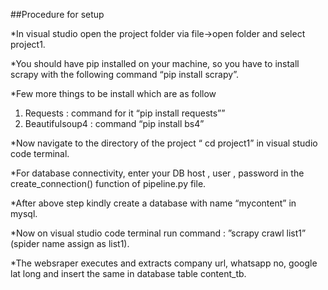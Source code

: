 ##Procedure for setup


*In visual studio open the project folder via   file->open folder and select project1.

*You should have pip installed on your machine, so you have to install scrapy with the following command “pip install scrapy”. 

*Few  more things to be install which are as follow
1. Requests : command for it “pip install requests””
2. Beautifulsoup4 : command “pip install bs4”

*Now navigate to the directory of the project  “ cd project1” in visual studio code terminal.

*For database connectivity, enter your DB host , user , password  in the  create_connection() function of pipeline.py file.

*After above step kindly create a database with name “mycontent” in mysql.

*Now on visual studio code terminal run command : ”scrapy crawl  list1”  (spider name assign as  list1).

*The websraper executes and extracts company url, whatsapp no, google lat long and insert the same in database table content_tb.